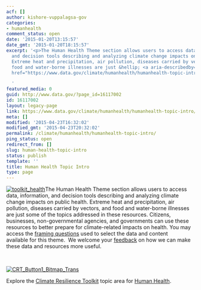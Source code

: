 ```yaml
---
acf: []
author: kishore-vuppalagsa-gov
categories:
- humanhealth
comment_status: open
date: '2015-01-20T13:15:57'
date_gmt: '2015-01-20T18:15:57'
excerpt: '<p>The Human Health Theme section allows users to access data, information,
  and decision tools describing and analyzing climate change impacts on public health.
  Extreme heat and precipitation, air pollution, diseases carried by vectors, and
  food and water-borne illnesses are just &hellip; <a aria-describedby="post-title-16117002"
  href="https://www.data.gov/climate/humanhealth/humanhealth-topic-intro/">Continued</a></p>

  '
featured_media: 0
guid: http://www.data.gov/?page_id=16117002
id: 16117002
layout: legacy-page
link: https://www.data.gov/climate/humanhealth/humanhealth-topic-intro/
meta: []
modified: '2015-04-23T16:32:02'
modified_gmt: '2015-04-23T20:32:02'
permalink: /climate/humanhealth/humanhealth-topic-intro/
ping_status: open
redirect_from: []
slug: human-health-topic-intro
status: publish
template: ''
title: Human Health Topic Intro
type: page
---
```

[![toolkit_health](https://s3.amazonaws.com/bsp-ocsit-prod-east-appdata/datagov/wordpress/2014/10/toolkit_health-300x300.jpg)](https://s3.amazonaws.com/bsp-ocsit-prod-east-appdata/datagov/wordpress/2014/10/toolkit_health.jpg)The Human Health Theme section allows users to access data, information, and decision tools describing and analyzing climate change impacts on public health. Extreme heat and precipitation, air pollution, diseases carried by vectors, and food and water-borne illnesses are just some of the topics addressed in these resources. Citizens, businesses, non-governmental agencies, and governments can use these resources to better prepare for climate-related impacts on health. You may access the [framing questions](http://www.data.gov/climate/human-health-framing-questions "Human Health Framing Questions") used to select the data and content available for this theme.  We welcome your [feedback](https://www.data.gov/climate/climate-feedback/) on how we can make these data and resources more useful.


 


[![CRT_Button1_Bitmap_Trans](https://s3.amazonaws.com/bsp-ocsit-prod-east-appdata/datagov/wordpress/2014/03/CRT_Button1_Bitmap_Trans-300x118.png)](http://toolkit.climate.gov)


Explore the [Climate Resilience Toolkit](http://toolkit.climate.gov) topic area for [Human Health](http://toolkit.climate.gov/topics/human-health).


